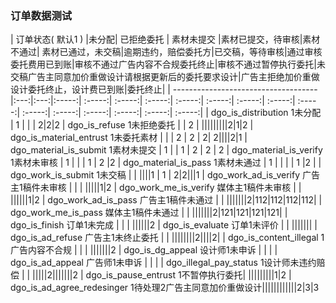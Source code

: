 ### 订单数据测试

| 订单状态( 默认1 )                                 |未分配| 已拒绝委托   |  素材未提交 |素材已提交，待审核|素材不通过| 素材已通过，未交稿|逾期违约，赔偿委托方|已交稿，等待审核|通过审核委托费用已到账|审核不通过广告内容不合规委托终止|审核不通过暂停执行委托|未交稿广告主同意加价重做设计请根据更新后的委托要求设计|广告主拒绝加价重做设计委托终止，设计费已到账|委托终止|
| ------------------------------------    |:---:|:---:|:-----:| :-----:| :-----:| :-----:| :-----:| :-----:| :-----:| :-----:| :-----:| :-----:| :-----:| :-----:| :-----:| :-----:| :-----:| 
| dgo_is_distribution 1未分配            | 1   |       |  | 2|2|2
| dgo_is_refuse 1未拒绝委托              |    | 2       | |||||||||2|1|2
| dgo_is_material_entrust 1未委托素材    |    |          | 2   | 2  | 2| 2||||2|1
| dgo_material_is_submit 1素材未提交     |  1  |           | 1   | 2 | 2 | 2
| dgo_material_is_verify 1素材未审核     |  1  |           |     | 1 | 2 |2
| dgo_material_is_pass 1素材未通过       |  1  |           |  | | 1 |2 |
| dgo_work_is_submit 1未交稿           |    |             ||||1 | 1 | 2|2|||1
| dgo_work_ad_is_verify 广告主1稿件未审核 |    |             | |||||1|2
| dgo_work_me_is_verify 媒体主1稿件未审核 |    |             ||||||1|2
| dgo_work_ad_is_pass 广告主1稿件未通过   |    |             |||||||2|112|112|112|112|
| dgo_work_me_is_pass 媒体主1稿件未通过   |    |             |||||||2|121|121|121|121|
| dgo_is_finish 订单1未完成               |    |          | ||||||2
| dgo_is_evaluate 订单1未评价              |    |          |||||||
| dgo_is_ad_refuse 广告主1未终止委托        |    |            ||||||||2||||2|
| dgo_is_content_illegal 1广告内容不合规    |   |           | |||||||2
| dgo_is_dg_appeal 设计师1未申诉            |    |          |
| dgo_is_ad_appeal 广告师1未申诉            |    |          |
| dgo_illegal_pay_status 1设计师未违约赔偿  |    |            |||||2|||||||2
| dgo_is_pause_entrust 1不暂停执行委托| |||||||||1|2
| dgo_is_ad_agree_redesinger 1待处理2广告主同意加价重做设计||||||||||||2|3|3